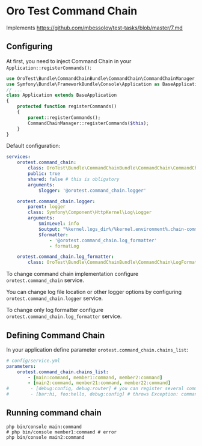 # Oro Test Command Chain 

Implements https://github.com/mbessolov/test-tasks/blob/master/7.md

## Configuring

At first, you need to inject Command Chain in your `Application::registerCommands()`: 
```php
use OroTest\Bundle\CommandChainBundle\CommandChain\CommandChainManager;
use Symfony\Bundle\FrameworkBundle\Console\Application as BaseApplication;
// ...
class Application extends BaseApplication
{
    protected function registerCommands()
    {
        parent::registerCommands();
        CommandChainManager::registerCommands($this);
    }
}
```

Default configuration:
```yaml
services:
    orotest.command_chain:
        class: OroTest\Bundle\CommandChainBundle\CommandChain\CommandChain
        public: true
        shared: false # this is obligatory
        arguments:
            $logger: '@orotest.command_chain.logger'

    orotest.command_chain.logger:
        parent: logger
        class: Symfony\Component\HttpKernel\Log\Logger
        arguments:
            $minLevel: info
            $output: "%kernel.logs_dir%/%kernel.environment%.chain-command.log"
            $formatter:
                - '@orotest.command_chain.log_formatter'
                - formatLog

    orotest.command_chain.log_formatter:
        class: OroTest\Bundle\CommandChainBundle\CommandChain\LogFormatter
```

To change command chain implementation configure `orotest.command_chain` service.

You can change log file location or other logger options by configuring `orotest.command_chain.logger` service.

To change only log formatter configure `orotest.command_chain.log_formatter` service.

## Defining Command Chain

In your application define parameter `orotest.command_chain.chains_list`:
```yaml
# config/service.yml
parameters:
    orotest.command_chain.chains_list:
        - [main:command, member1:command, member2:command]
        - [main2:command, member21:command, member22:command]
#        - [debug:config, debug:router] # you can register several command chains
#        - [bar:hi, foo:hello, debug:config] # throws Exception: command already exists in other chain
```

## Running command chain

```shell
php bin/console main:command
# php bin/console member1:command # error
php bin/console main2:command
```
